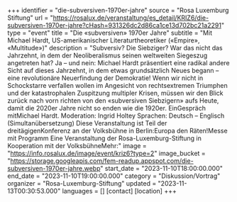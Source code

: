 +++
identifier = "die-subversiven-1970er-jahre"
source = "Rosa Luxemburg Stiftung"
url = "https://rosalux.de/veranstaltung/es_detail/KRIZ6/die-subversiven-1970er-jahre?cHash=931326dc2d86ca1ce13d702bc21a2291"
type = "event"
title = "Die «subversiven» 1970er Jahre"
subtitle = "Mit Michael Hardt, US-amerikanischer Literaturtheoretiker («Empire», «Multitude»)"
description = "Subversiv? Die Siebziger? War das nicht das Jahrzehnt, in dem der Neoliberalismus seinen weltweiten Siegeszug angetreten hat? Ja – und nein: Michael Hardt präsentiert eine radikal andere Sicht auf dieses Jahrzehnt, in dem etwas grundsätzlich Neues begann – eine revolutionäre Neuerfindung der Demokratie! 
Wenn wir nicht in Schockstarre verfallen wollen im Angesicht von rechtsextremen Triumphen und der katastrophalen Zuspitzung multipler Krisen, müssen wir den Blick zurück nach vorn richten von den «subversiven Siebzigern» aufs Heute, damit die 2020er Jahre nicht so enden wie die 1920er.
EinGespräch mitMichael Hardt. Moderation: Ingrid Holtey
Sprachen: Deutsch – Englisch (Simultanübersetzung)
Diese Veranstaltung ist Teil der dreitägigenKonferenz an der Volksbühne in Berlin:Europa den Räten!Messe mit Programm Eine Veranstaltung der Rosa-Luxemburg-Stiftung in Kooperation mit der VolksbühneMehr:"
image = "https://info.rosalux.de/image/event/kriz6?type=2"
image_bucket = "https://storage.googleapis.com/fem-readup.appspot.com/die-subversiven-1970er-jahre.webp"
start_date = "2023-11-10T18:00:00.000"
end_date = "2023-11-10T19:00:00.000"
category = "Diskussion/Vortrag"
organizer = "Rosa-Luxemburg-Stiftung"
updated = "2023-11-13T00:30:53.000"
languages = []
[contact]
[location]
+++